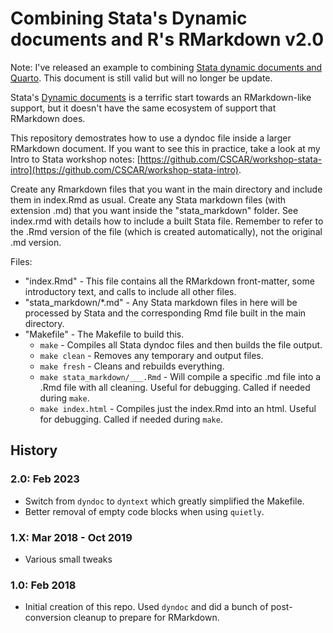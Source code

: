 # Combining Stata's Dynamic documents and R's RMarkdown v2.0

Note: I've released an example to combining [Stata dynamic documents and
Quarto](https://github.com/josherrickson/dyndoc_via_quarto). This document is
still valid but will no longer be update.

Stata's [Dynamic documents](https://www.stata.com/manuals/rpt.pdf) is a terrific
start towards an RMarkdown-like support, but it doesn't have the same ecosystem
of support that RMarkdown does.

This repository demostrates how to use a dyndoc file inside a larger RMarkdown
document. If you want to see this in practice, take a look at my Intro to Stata
workshop notes:
[https://github.com/CSCAR/workshop-stata-intro](https://github.com/CSCAR/workshop-stata-intro).

Create any Rmarkdown files that you want in the main directory and include them
in index.Rmd as usual. Create any Stata markdown files (with extension .md) that
you want inside the "stata_markdown" folder. See index.rmd with details how to
include a built Stata file. Remember to refer to the .Rmd version of the file
(which is created automatically), not the original .md version.

Files:

- "index.Rmd" - This file contains all the RMarkdown front-matter, some
  introductory text, and calls to include all other files.
- "stata_markdown/*.md" - Any Stata markdown files in here will be processed by
  Stata and the corresponding Rmd file built in the main directory.
- "Makefile" - The Makefile to build this.
    - `make` - Compiles all Stata dyndoc files and then builds the file output.
    - `make clean` - Removes any temporary and output files.
    - `make fresh` - Cleans and rebuilds everything.
    - `make stata_markdown/___.Rmd` - Will compile a specific .md file into a
      .Rmd file with all cleaning. Useful for debugging. Called if needed during
      `make`.
    - `make index.html` - Compiles just the index.Rmd into an html. Useful for
      debugging. Called if needed during `make`.

## History

### 2.0: Feb 2023

- Switch from `dyndoc` to `dyntext` which greatly simplified the Makefile.
- Better removal of empty code blocks when using `quietly`.

### 1.X: Mar 2018 - Oct 2019

- Various small tweaks

### 1.0: Feb 2018

- Initial creation of this repo. Used `dyndoc` and did a bunch of post-conversion
cleanup to prepare for RMarkdown.
